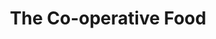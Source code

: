 ---
title: "The Co-operative Food"
url: /kettering/the-co-operative-food-stamford-road/
shop: Supermarkt
---